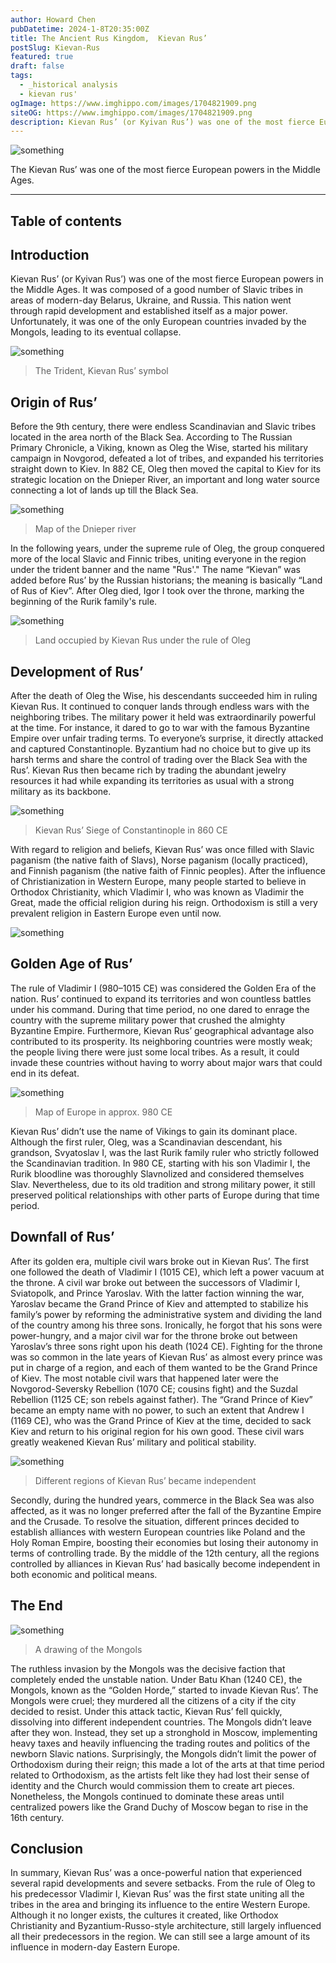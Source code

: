 ```yaml
---
author: Howard Chen
pubDatetime: 2024-1-8T20:35:00Z
title: The Ancient Rus Kingdom,  Kievan Rus’
postSlug: Kievan-Rus
featured: true
draft: false
tags:
  - _historical analysis
  - kievan rus'
ogImage: https://www.imghippo.com/images/1704821909.png
siteOG: https://www.imghippo.com/images/1704821909.png
description: Kievan Rus’ (or Kyivan Rus’) was one of the most fierce European powers in the Middle Ages.
---
```


<img src="https://www.imghippo.com/images/1704821909.png" alt="something">

The Kievan Rus’ was one of the most fierce European powers in the Middle Ages.

---

## Table of contents

## Introduction

Kievan Rus’ (or Kyivan Rus’) was one of the most fierce European powers in the Middle Ages. It was composed of a good number of Slavic tribes in areas of modern-day Belarus, Ukraine, and Russia. This nation went through rapid development and established itself as a major power. Unfortunately, it was one of the only European countries invaded by the Mongols, leading to its eventual collapse.

<img src="https://www.imghippo.com/images/1704822118.webp" alt="something">

> The Trident, Kievan Rus’ symbol

## Origin of Rus’

Before the 9th century, there were endless Scandinavian and Slavic tribes located in the area north of the Black Sea. According to The Russian Primary Chronicle, a Viking, known as Oleg the Wise, started his military campaign in Novgorod, defeated a lot of tribes, and expanded his territories straight down to Kiev. In 882 CE, Oleg then moved the capital to Kiev for its strategic location on the Dnieper River, an important and long water source connecting a lot of
lands up till the Black Sea.

<img src="https://www.imghippo.com/images/1704781287.png" alt="something">

> Map of the Dnieper river

In the following years, under the supreme rule of Oleg, the group conquered more of the local Slavic and Finnic tribes, uniting everyone in the region under the trident banner and the name "Rus'." The name “Kievan” was added before Rus’ by the Russian historians; the meaning is basically “Land of Rus of Kiev”. After Oleg died, Igor I took over the throne, marking the beginning of the Rurik family's rule.

<img src="https://www.imghippo.com/images/1704781327.png" alt="something">

> Land occupied by Kievan Rus under the rule of Oleg

## Development of Rus’

After the death of Oleg the Wise, his descendants succeeded him in ruling Kievan Rus. It continued to conquer lands through endless wars with the neighboring tribes. The military power it held was extraordinarily powerful at the time. For instance, it dared to go to war with the famous Byzantine Empire over unfair trading terms. To everyone’s surprise, it directly attacked and captured Constantinople. Byzantium had no choice but to give up its harsh terms and share the control of trading over the Black Sea with the Rus’. Kievan Rus then became rich by trading the abundant jewelry resources it had while expanding its territories as usual with a strong military as its backbone.

<img src="https://www.imghippo.com/images/1704781347.png" alt="something">

> Kievan Rus’ Siege of Constantinople in 860 CE

With regard to religion and beliefs, Kievan Rus’ was once filled with Slavic paganism (the native faith of Slavs), Norse paganism (locally practiced), and Finnish paganism (the native faith of Finnic peoples). After the influence of Christianization in Western Europe, many people started to believe in Orthodox Christianity, which Vladimir I, who was known as Vladimir the Great, made the official religion during his reign. Orthodoxism is still a very prevalent religion in Eastern Europe even until now.

<img src="https://www.imghippo.com/images/1704781377.png" alt="something">

## Golden Age of Rus’

The rule of Vladimir I (980–1015 CE) was considered the Golden Era of the nation. Rus’ continued to expand its territories and won countless battles under his command. During that time period, no one dared to enrage the country with the supreme military power that crushed the almighty Byzantine Empire. Furthermore, Kievan Rus’ geographical advantage also contributed to its prosperity. Its neighboring countries were mostly weak; the people living there were just some local tribes. As a result, it could invade these countries without having to worry about major wars that could end in its defeat.

<img src="https://www.imghippo.com/images/1704781408.png" alt="something">

> Map of Europe in approx. 980 CE

Kievan Rus’ didn’t use the name of Vikings to gain its dominant place. Although the first ruler, Oleg, was a Scandinavian descendant, his grandson, Svyatoslav I, was the last Rurik family ruler who strictly followed the Scandinavian tradition. In 980 CE, starting with his son Vladimir I, the Rurik bloodline was thoroughly Slavnolized and considered themselves Slav. Nevertheless, due to its old tradition and strong military power, it still preserved political relationships with other parts of Europe during that time period.

## Downfall of Rus’

After its golden era, multiple civil wars broke out in Kievan Rus’. The first one followed the death of Vladimir I (1015 CE), which left a power vacuum at the throne. A civil war broke out between the successors of Vladimir I, Sviatopolk, and Prince Yaroslav. With the latter faction winning the war, Yaroslav became the Grand Prince of Kiev and attempted to stabilize his family’s power by reforming the administrative system and dividing the land of the country among his three sons. Ironically, he forgot that his sons were power-hungry, and a major civil war for the throne broke out between Yaroslav’s three sons right upon his death (1024 CE). Fighting for the throne was so common in the late years of Kievan Rus’ as almost every prince was put in charge of a region, and each of them wanted to be the Grand Prince of Kiev. The most notable civil wars that happened later were the Novgorod-Seversky Rebellion (1070 CE; cousins fight) and the Suzdal Rebellion (1125 CE; son rebels against father). The “Grand Prince of Kiev” became an empty name with no power, to such an extent that Andrew I (1169 CE), who was the Grand Prince of Kiev at the time, decided to sack Kiev and return to his original region for his own good. These civil wars greatly weakened Kievan Rus’ military and political stability.

<img src="https://www.imghippo.com/images/1704781427.png" alt="something">

> Different regions of Kievan Rus’ became independent

Secondly, during the hundred years, commerce in the Black Sea was also affected, as it was no longer preferred after the fall of the Byzantine Empire and the Crusade. To resolve the situation, different princes decided to establish alliances with western European countries like Poland and the Holy Roman Empire, boosting their economies but losing their autonomy in terms of controlling trade. By the middle of the 12th century, all the regions controlled by alliances in Kievan Rus’ had basically become independent in both economic and political means.

## The End

<img src="https://www.imghippo.com/images/1704781441.png" alt="something">

> A drawing of the Mongols

The ruthless invasion by the Mongols was the decisive faction that completely ended the unstable nation. Under Batu Khan (1240 CE), the Mongols, known as the “Golden Horde,” started to invade Kievan Rus’. The Mongols were cruel; they murdered all the citizens of a city if the city decided to resist. Under this attack tactic, Kievan Rus’ fell quickly, dissolving into different independent countries. The Mongols didn’t leave after they won. Instead, they set up a stronghold in Moscow, implementing heavy taxes and heavily influencing the trading routes and politics of the newborn Slavic nations. Surprisingly, the Mongols didn’t limit the power of Orthodoxism during their reign; this made a lot of the arts at that time period related to Orthodoxism, as the artists felt like they had lost their sense of identity and the Church would commission them to create art pieces. Nonetheless, the Mongols continued to dominate these areas until centralized powers like the Grand Duchy of Moscow began to rise in the 16th century.

## Conclusion

In summary, Kievan Rus’ was a once-powerful nation that experienced several rapid developments and severe setbacks. From the rule of Oleg to his predecessor Vladimir I, Kievan Rus’ was the first state uniting all the tribes in the area and bringing its influence to the entire Western Europe. Although it no longer exists, the cultures it created, like Orthodox Christianity and Byzantium-Russo-style architecture, still largely influenced all their predecessors in the region. We can still see a large amount of its influence in modern-day Eastern Europe.
